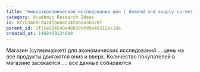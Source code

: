 ```yaml
---
title: "микроэкономическое исследование цен ( demand and supply curves)"
category: Academic Research Ideas
id: 8f7d34b0c2a245b6b8b342bbda36a78f
parent_id: 3f15e884540a480399fd9a46312ec1da
created_at: 1468409134000
---
```


Магазин (супермаркет) для экономических исследований ... цены на все продукты двигаются вниз и вверх. Количество покупателей в магазине засекается .... все данные собираются
                